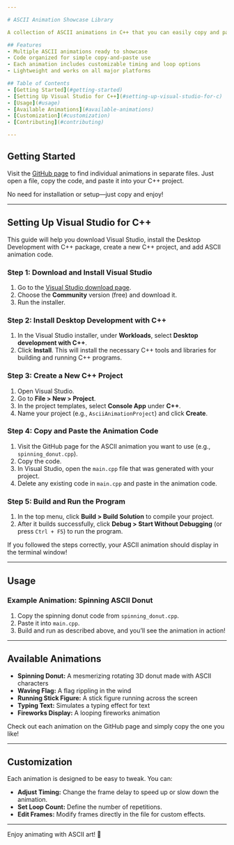 ```yaml
---

# ASCII Animation Showcase Library

A collection of ASCII animations in C++ that you can easily copy and paste to run in your own projects! Perfect for adding retro-styled animations to your terminal-based applications. All animations have been tested and work on Windows.

## Features
- Multiple ASCII animations ready to showcase
- Code organized for simple copy-and-paste use
- Each animation includes customizable timing and loop options
- Lightweight and works on all major platforms

## Table of Contents
- [Getting Started](#getting-started)
- [Setting Up Visual Studio for C++](#setting-up-visual-studio-for-c)
- [Usage](#usage)
- [Available Animations](#available-animations)
- [Customization](#customization)
- [Contributing](#contributing)

---
```


## Getting Started

Visit the [GitHub page](https://github.com/username/ascii-animation-showcase) to find individual animations in separate files. Just open a file, copy the code, and paste it into your C++ project.

No need for installation or setup—just copy and enjoy!

---

## Setting Up Visual Studio for C++

This guide will help you download Visual Studio, install the Desktop Development with C++ package, create a new C++ project, and add ASCII animation code.

### Step 1: Download and Install Visual Studio
1. Go to the [Visual Studio download page](https://visualstudio.microsoft.com/).
2. Choose the **Community** version (free) and download it.
3. Run the installer.

### Step 2: Install Desktop Development with C++
1. In the Visual Studio installer, under **Workloads**, select **Desktop development with C++**.
2. Click **Install**. This will install the necessary C++ tools and libraries for building and running C++ programs.

### Step 3: Create a New C++ Project
1. Open Visual Studio.
2. Go to **File > New > Project**.
3. In the project templates, select **Console App** under **C++**.
4. Name your project (e.g., `AsciiAnimationProject`) and click **Create**.

### Step 4: Copy and Paste the Animation Code
1. Visit the GitHub page for the ASCII animation you want to use (e.g., `spinning_donut.cpp`).
2. Copy the code.
3. In Visual Studio, open the `main.cpp` file that was generated with your project.
4. Delete any existing code in `main.cpp` and paste in the animation code.

### Step 5: Build and Run the Program
1. In the top menu, click **Build > Build Solution** to compile your project.
2. After it builds successfully, click **Debug > Start Without Debugging** (or press `Ctrl + F5`) to run the program.

If you followed the steps correctly, your ASCII animation should display in the terminal window!

---

## Usage

### Example Animation: Spinning ASCII Donut

1. Copy the spinning donut code from `spinning_donut.cpp`.
2. Paste it into `main.cpp`.
3. Build and run as described above, and you’ll see the animation in action!

---

## Available Animations

- **Spinning Donut:** A mesmerizing rotating 3D donut made with ASCII characters
- **Waving Flag:** A flag rippling in the wind
- **Running Stick Figure:** A stick figure running across the screen
- **Typing Text:** Simulates a typing effect for text
- **Fireworks Display:** A looping fireworks animation

Check out each animation on the GitHub page and simply copy the one you like!

---

## Customization

Each animation is designed to be easy to tweak. You can:
- **Adjust Timing:** Change the frame delay to speed up or slow down the animation.
- **Set Loop Count:** Define the number of repetitions.
- **Edit Frames:** Modify frames directly in the file for custom effects.

---

Enjoy animating with ASCII art! 🎉
